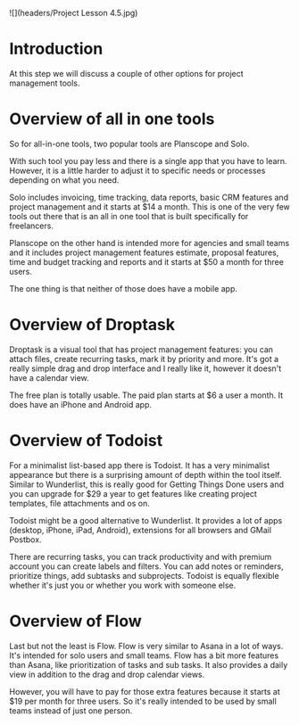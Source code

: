 ![](headers/Project Lesson 4.5.jpg)
# Introduction

At this step we will discuss a couple of other options for project management tools.

# Overview of all in one tools

So for all-in-one tools, two popular tools are Planscope and Solo.

With such tool you pay less and there is a single app that you have to learn. However, it is a little harder to adjust it to specific needs or processes depending on what you need.

Solo includes invoicing, time tracking, data reports, basic CRM features and project management and it starts at $14 a month. This is one of the very few tools out there that is an all in one tool that is built specifically for freelancers.

Planscope on the other hand is intended more for agencies and small teams and it includes project management features estimate, proposal features, time and budget tracking and reports and it starts at $50 a month for three users.

The one thing is that neither of those does have a mobile app.

# Overview of Droptask

Droptask is a visual tool that has project management features: you can attach files, create recurring tasks, mark it by priority and more. It's got a really simple drag and drop interface and I really like it, however it doesn't have a calendar view.

The free plan is totally usable. The paid plan starts at $6 a user a month. It does have an iPhone and Android app.

# Overview of Todoist

For a minimalist list-based app there is Todoist. It has a very minimalist appearance but there is a surprising amount of depth within the tool itself. Similar to Wunderlist, this is really good for Getting Things Done users and you can upgrade for $29 a year to get features like creating project templates, file attachments and os on.

Todoist might be a good alternative to Wunderlist. It provides a lot of apps (desktop, iPhone, iPad, Android), extensions for all browsers and GMail Postbox.

There are recurring tasks, you can track productivity and with premium account you can create labels and filters. You can add notes or reminders, prioritize things, add subtasks and subprojects. Todoist is equally flexible whether it's just you or whether you work with someone else.

# Overview of Flow

Last but not the least is Flow. Flow is very similar to Asana in a lot of ways. It's intended for solo users and small teams. Flow has a bit more features than Asana, like prioritization of tasks and sub tasks. It also provides a daily view in addition to the drag and drop calendar views.

However, you will have to pay for those extra features because it starts at $19 per month for three users. So it's really intended to be used by small teams instead of just one person.